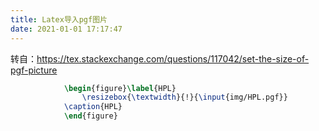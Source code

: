 ```yaml
---
title: Latex导入pgf图片
date: 2021-01-01 17:17:47
---
```


转自：<https://tex.stackexchange.com/questions/117042/set-the-size-of-pgf-picture>
```tex
			\begin{figure}\label{HPL}
                \resizebox{\textwidth}{!}{\input{img/HPL.pgf}}
            \caption{HPL}
            \end{figure}
```
